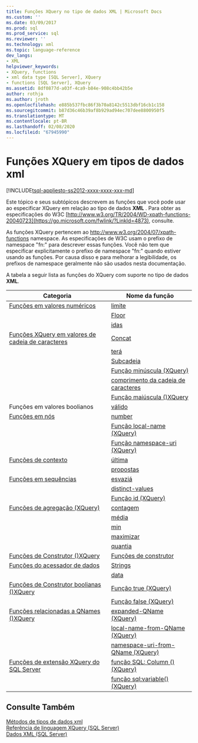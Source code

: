 ```yaml
---
title: Funções XQuery no tipo de dados XML | Microsoft Docs
ms.custom: ''
ms.date: 03/09/2017
ms.prod: sql
ms.prod_service: sql
ms.reviewer: ''
ms.technology: xml
ms.topic: language-reference
dev_langs:
- XML
helpviewer_keywords:
- XQuery, functions
- xml data type [SQL Server], XQuery
- functions [SQL Server], XQuery
ms.assetid: 8df0877d-a03f-4ca9-b84e-908c4bb42b5e
author: rothja
ms.author: jroth
ms.openlocfilehash: e885b537fbc86f3b70a8142c5513dbf16cb1c158
ms.sourcegitcommit: b87d36c46b39af8b929ad94ec707dee8800950f5
ms.translationtype: MT
ms.contentlocale: pt-BR
ms.lasthandoff: 02/08/2020
ms.locfileid: "67945990"
---
```

# <a name="xquery-functions-against-the-xml-data-type"></a>Funções XQuery em tipos de dados xml
[!INCLUDE[tsql-appliesto-ss2012-xxxx-xxxx-xxx-md](../includes/tsql-appliesto-ss2012-xxxx-xxxx-xxx-md.md)]

  Este tópico e seus subtópicos descrevem as funções que você pode usar ao especificar XQuery em relação ao tipo de dados **XML** . Para obter as especificações do W3C [http://www.w3.org/TR/2004/WD-xpath-functions-20040723](https://go.microsoft.com/fwlink/?LinkId=4873), consulte.  
  
 As funções XQuery pertencem ao http://www.w3.org/2004/07/xpath-functions namespace. As especificações de W3C usam o prefixo de namespace "fn:" para descrever essas funções. Você não tem que especificar explicitamente o prefixo de namespace "fn:" quando estiver usando as funções. Por causa disso e para melhorar a legibilidade, os prefixos de namespace geralmente não são usados nesta documentação.  
  
 A tabela a seguir lista as funções do XQuery com suporte no tipo de dados **XML**.  
  
|Categoria|Nome da função|  
|--------------|-------------------|  
|[Funções em valores numéricos](https://msdn.microsoft.com/library/d5740a32-b174-43b9-b64d-1cc6edc50cff)|[limite](../xquery/numeric-values-functions-ceiling.md)|  
||[Floor](../xquery/numeric-values-functions-floor.md)|  
||[idas](../xquery/numeric-values-functions-round.md)|  
|[Funções XQuery em valores de cadeia de caracteres](https://msdn.microsoft.com/library/2dccefef-5d90-4f56-bda7-4c1954d8a730)|[Concat](../xquery/functions-on-string-values-concat.md)|  
||[terá](../xquery/functions-on-string-values-contains.md)|  
||[Subcadeia](../xquery/functions-on-string-values-substring.md)|  
||[Função minúscula &#40;XQuery&#41;](../xquery/functions-on-string-values-lower-case.md)|  
||[comprimento da cadeia de caracteres](../xquery/functions-on-string-values-string-length.md)|  
||[Função maiúscula &#40;&#41;XQuery](../xquery/functions-on-string-values-upper-case.md)|  
|Funções em valores boolianos|[válido](../xquery/functions-on-boolean-values-not-function.md)|  
|[Funções em nós](https://msdn.microsoft.com/library/09a8affa-3341-4f50-aebc-fdf529e00c08)|[number](../xquery/functions-on-nodes-number.md)|  
||[Função local-name (XQuery)](../xquery/functions-on-nodes-local-name.md)|  
||[Função namespace-uri (XQuery)](../xquery/functions-on-nodes-namespace-uri.md)|  
|[Funções de contexto](https://msdn.microsoft.com/library/f7d8af33-9de9-450c-a667-23dee3129b5f)|[última](../xquery/context-functions-last-xquery.md)|  
||[propostas](../xquery/context-functions-position-xquery.md)|  
|[Funções em sequências](https://msdn.microsoft.com/library/672d2795-53ab-49c2-bf24-bc81a47ecd3f)|[esvaziá](../xquery/functions-on-sequences-empty.md)|  
||[distinct-values](../xquery/functions-on-sequences-distinct-values.md)|  
||[Função id (XQuery)](../xquery/functions-on-sequences-id.md)|  
|[Funções de agregação &#40;XQuery&#41;](https://msdn.microsoft.com/library/be647ef1-291e-4a5d-ab18-07c759efe176)|[contagem](../xquery/aggregate-functions-count.md)|  
||[média](../xquery/aggregate-functions-avg.md)|  
||[min](../xquery/aggregate-functions-min.md)|  
||[maximizar](../xquery/aggregate-functions-max.md)|  
||[quantia](../xquery/aggregate-functions-sum.md)|  
|[Funções de Construtor &#40;&#41;XQuery](../xquery/constructor-functions-xquery.md)|[Funções de construtor](../xquery/constructor-functions-xquery.md)|  
|[Funções do acessador de dados](../xquery/data-accessor-functions.md)|[Strings](../xquery/data-accessor-functions-string-xquery.md)|  
||[data](../xquery/data-accessor-functions-data-xquery.md)|  
|[Funções de Construtor boolianas &#40;&#41;XQuery](https://msdn.microsoft.com/library/fa907f39-d4b7-4495-b829-c788928e0f64)|[Função true (XQuery)](../xquery/boolean-constructor-functions-true-xquery.md)|  
||[Função false (XQuery)](../xquery/boolean-constructor-functions-false-xquery.md)|  
|[Funções relacionadas a QNames &#40;&#41;XQuery](https://msdn.microsoft.com/library/7e07eb26-f551-4b63-ab77-861684faff71)|[expanded-QName (XQuery)](../xquery/functions-related-to-qnames-expanded-qname.md)|  
||[local-name-from-QName (XQuery)](../xquery/functions-related-to-qnames-local-name-from-qname.md)|  
||[namespace-uri-from-QName (XQuery)](../xquery/functions-related-to-qnames-namespace-uri-from-qname.md)|  
|[Funções de extensão XQuery do SQL Server](https://msdn.microsoft.com/library/4bc5d499-5fec-4c3f-b11e-5ab5ef9d8f97)|[função SQL: Column () (XQuery)](../xquery/xquery-extension-functions-sql-column.md)|  
||[função sql:variable() (XQuery)](../xquery/xquery-extension-functions-sql-variable.md)|  
  
## <a name="see-also"></a>Consulte Também  
 [Métodos de tipos de dados xml](../t-sql/xml/xml-data-type-methods.md)   
 [Referência de linguagem XQuery &#40;SQL Server&#41;](../xquery/xquery-language-reference-sql-server.md)   
 [Dados XML &#40;SQL Server&#41;](../relational-databases/xml/xml-data-sql-server.md)  
  
  
